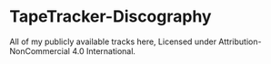 # TapeTracker-Discography
 
All of my publicly available tracks here, Licensed under Attribution-NonCommercial 4.0 International.
